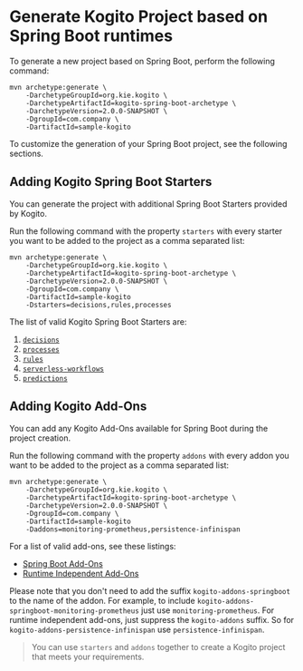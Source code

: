 # Generate Kogito Project based on Spring Boot runtimes

To generate a new project based on Spring Boot, perform the following command:

```shell
mvn archetype:generate \
    -DarchetypeGroupId=org.kie.kogito \
    -DarchetypeArtifactId=kogito-spring-boot-archetype \
    -DarchetypeVersion=2.0.0-SNAPSHOT \
    -DgroupId=com.company \
    -DartifactId=sample-kogito
```

To customize the generation of your Spring Boot project, see the following sections.

## Adding Kogito Spring Boot Starters

You can generate the project with additional Spring Boot Starters provided by Kogito.

<!-- Include Starters Table or link to the README -->

Run the following command with the property `starters` with every starter you want to be added to the project as a comma
separated list:

```shell
mvn archetype:generate \
    -DarchetypeGroupId=org.kie.kogito \
    -DarchetypeArtifactId=kogito-spring-boot-archetype \
    -DarchetypeVersion=2.0.0-SNAPSHOT \
    -DgroupId=com.company \
    -DartifactId=sample-kogito
    -Dstarters=decisions,rules,processes
```

The list of valid Kogito Spring Boot Starters are:

1. [`decisions`](../starters/kogito-decisions-spring-boot-starter)
2. [`processes`](../starters/kogito-processes-spring-boot-starter)
3. [`rules`](../starters/kogito-rules-spring-boot-starter)
4. [`serverless-workflows`](../starters/kogito-serverless-workflow-spring-boot-starter)
5. [`predictions`](../starters/kogito-predictions-spring-boot-starter)

## Adding Kogito Add-Ons

You can add any Kogito Add-Ons available for Spring Boot during the project creation.

Run the following command with the property `addons` with every addon you want to be added to the project as a comma
separated list:

```shell
mvn archetype:generate \
    -DarchetypeGroupId=org.kie.kogito \
    -DarchetypeArtifactId=kogito-spring-boot-archetype \
    -DarchetypeVersion=2.0.0-SNAPSHOT \
    -DgroupId=com.company \
    -DartifactId=sample-kogito
    -Daddons=monitoring-prometheus,persistence-infinispan
```

For a list of valid add-ons, see these listings:

- [Spring Boot Add-Ons](../addons)
- [Runtime Independent Add-Ons](../../addons)

Please note that you don't need to add the suffix `kogito-addons-springboot` to the name of the addon. For example, to
include `kogito-addons-springboot-monitoring-prometheus` just use `monitoring-prometheus`. For runtime independent
add-ons, just suppress the `kogito-addons` suffix. So for `kogito-addons-persistence-infinispan`
use `persistence-infinispan`.

> You can use `starters` and `addons` together to create a Kogito project that meets your requirements.
